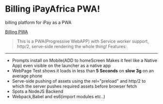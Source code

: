 # Billing iPayAfrica PWA!
billing platform for iPay as a PWA 

[Billing PWA](http://billing.ipayafrica.com)

> This is a PWA(Progressive WebAPP) with Service worker support, http/2, serve-side rendering the whole thing!
Features:
--------

- Prompts install on Mobile(ADD to homeScreen Makes it feel like a Native App) even visible on the launcher as a native app
- WebPage Test shows it loads in less than **5 Seconds** on **slow 3g** on an average phone
- Serve-side pushing of assets using the rel="preload" and http/2 to which the server pushes required assets before browser fetch
- Spots a NodeJS Backend
- Webpack,Babel and es6(import modules etc..)


